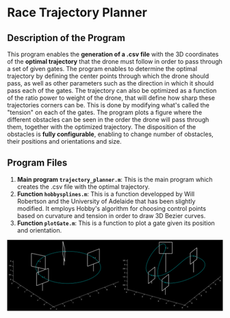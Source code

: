 # Race Trajectory Planner

## Description of the Program

This program enables the  **generation of a .csv file** with the 3D coordinates of the  **optimal trajectory** that  the drone must follow in  order to pass through  a set of  given  gates. The  program enables  to  determine the optimal trajectory by defining the center points through which the drone should pass, as well as other parameters such as  the direction in which it should pass  each of the gates. The trajectory can also be  optimized as  a function of the  ratio power to  weight  of the drone,  that  will  define  how  sharp  these  trajectories corners  can be. This is done by modifying what's called the "tension" on each of the gates. The program plots a figure where the different obstacles can be seen in the order the drone will pass through them, together with the optimized trajectory. The disposition of the obstacles is **fully configurable**, enabling to change number of obstacles, their positions and orientations and size.

## Program Files

1. **Main program ```trajectory_planner.m```**: This is the main program which creates the .csv file with the optimal trajectory.
2. **Function ```hobbysplines.m```**: This is a function developped by Will Robertson and the University of Adelaide that has been slightly modified. It employs Hobby's algorithm for choosing control points based on curvature and tension in order to draw 3D Bezier curves. 
3. **Function ```plotGate.m```**: This is a function to plot a gate given its position and orientation.

<img src="https://github.com/Ingenia-SE/Hell-ix/blob/main/img/trajectory_planner.png?raw=true" alt="Hell-ix-Logo" width="1000">
